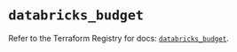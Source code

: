 # `databricks_budget`

Refer to the Terraform Registry for docs: [`databricks_budget`](https://registry.terraform.io/providers/databricks/databricks/1.82.0/docs/resources/budget).
